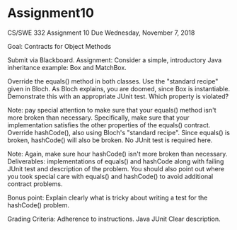 # Assignment10
CS/SWE 332 Assignment 10 
Due Wednesday, November 7, 2018

Goal: Contracts for Object Methods 

Submit via Blackboard. 
Assignment: Consider a simple, introductory Java inheritance example: Box and MatchBox.

Override the equals() method in both classes. Use the "standard recipe" given in Bloch.
As Bloch explains, you are doomed, since Box is instantiable. Demonstrate this with an appropriate JUnit test. Which property is violated? 

Note: pay special attention to make sure that your equals() method isn't more broken than necessary. Specifically, make sure that your implementation satisfies the other properties of the equals() contract. 
Override hashCode(), also using Bloch's "standard recipe". Since equals() is broken, hashCode() will also be broken. No JUnit test is required here. 

Note: Again, make sure hour hashCode() isn't more broken than necessary.
Deliverables: implementations of equals() and hashCode along with failing JUnit test and description of the problem. You should also point out where you took special care with equals() and hashCode() to avoid additional contract problems. 

Bonus point: Explain clearly what is tricky about writing a test for the hashCode() problem. 

Grading Criteria:
Adherence to instructions.
Java
JUnit
Clear description.
